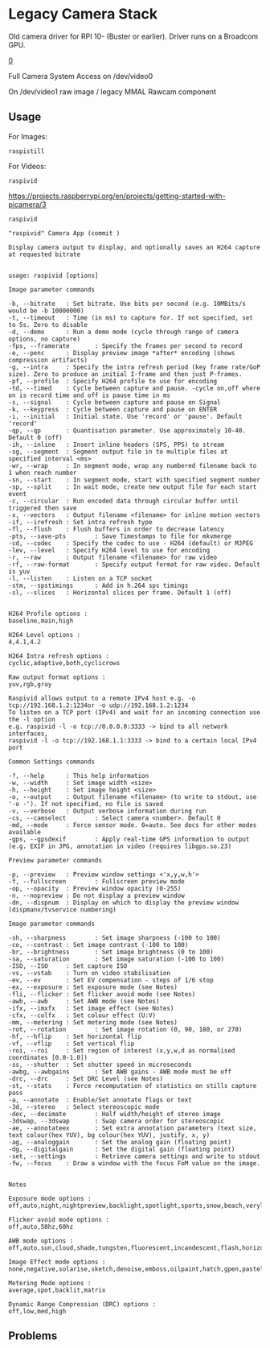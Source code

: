 # Legacy Camera Stack
Old camera driver for RPI 10- (Buster or earlier). Driver runs on a Broadcom GPU.

[0](https://www.raspberrypi.com/documentation/accessories/camera.html)


Full Camera System Access on /dev/video0

On /dev/video1 raw image / legacy MMAL Rawcam component

## Usage

For Images:

    raspistill

For Videos:

    raspivid

https://projects.raspberrypi.org/en/projects/getting-started-with-picamera/3


    raspivid

    "raspivid" Camera App (commit )

    Display camera output to display, and optionally saves an H264 capture at requested bitrate


    usage: raspivid [options]

    Image parameter commands

    -b, --bitrate   : Set bitrate. Use bits per second (e.g. 10MBits/s would be -b 10000000)
    -t, --timeout   : Time (in ms) to capture for. If not specified, set to 5s. Zero to disable
    -d, --demo      : Run a demo mode (cycle through range of camera options, no capture)
    -fps, --framerate       : Specify the frames per second to record
    -e, --penc      : Display preview image *after* encoding (shows compression artifacts)
    -g, --intra     : Specify the intra refresh period (key frame rate/GoP size). Zero to produce an initial I-frame and then just P-frames.
    -pf, --profile  : Specify H264 profile to use for encoding
    -td, --timed    : Cycle between capture and pause. -cycle on,off where on is record time and off is pause time in ms
    -s, --signal    : Cycle between capture and pause on Signal
    -k, --keypress  : Cycle between capture and pause on ENTER
    -i, --initial   : Initial state. Use 'record' or 'pause'. Default 'record'
    -qp, --qp       : Quantisation parameter. Use approximately 10-40. Default 0 (off)
    -ih, --inline   : Insert inline headers (SPS, PPS) to stream
    -sg, --segment  : Segment output file in to multiple files at specified interval <ms>
    -wr, --wrap     : In segment mode, wrap any numbered filename back to 1 when reach number
    -sn, --start    : In segment mode, start with specified segment number
    -sp, --split    : In wait mode, create new output file for each start event
    -c, --circular  : Run encoded data through circular buffer until triggered then save
    -x, --vectors   : Output filename <filename> for inline motion vectors
    -if, --irefresh : Set intra refresh type
    -fl, --flush    : Flush buffers in order to decrease latency
    -pts, --save-pts        : Save Timestamps to file for mkvmerge
    -cd, --codec    : Specify the codec to use - H264 (default) or MJPEG
    -lev, --level   : Specify H264 level to use for encoding
    -r, --raw       : Output filename <filename> for raw video
    -rf, --raw-format       : Specify output format for raw video. Default is yuv
    -l, --listen    : Listen on a TCP socket
    -stm, --spstimings      : Add in h.264 sps timings
    -sl, --slices   : Horizontal slices per frame. Default 1 (off)


    H264 Profile options :
    baseline,main,high

    H264 Level options :
    4,4.1,4.2

    H264 Intra refresh options :
    cyclic,adaptive,both,cyclicrows

    Raw output format options :
    yuv,rgb,gray

    Raspivid allows output to a remote IPv4 host e.g. -o tcp://192.168.1.2:1234or -o udp://192.168.1.2:1234
    To listen on a TCP port (IPv4) and wait for an incoming connection use the -l option
    e.g. raspivid -l -o tcp://0.0.0.0:3333 -> bind to all network interfaces,
    raspivid -l -o tcp://192.168.1.1:3333 -> bind to a certain local IPv4 port

    Common Settings commands

    -?, --help      : This help information
    -w, --width     : Set image width <size>
    -h, --height    : Set image height <size>
    -o, --output    : Output filename <filename> (to write to stdout, use '-o -'). If not specified, no file is saved
    -v, --verbose   : Output verbose information during run
    -cs, --camselect        : Select camera <number>. Default 0
    -md, --mode     : Force sensor mode. 0=auto. See docs for other modes available
    -gps, --gpsdexif        : Apply real-time GPS information to output (e.g. EXIF in JPG, annotation in video (requires libgps.so.23)

    Preview parameter commands

    -p, --preview   : Preview window settings <'x,y,w,h'>
    -f, --fullscreen        : Fullscreen preview mode
    -op, --opacity  : Preview window opacity (0-255)
    -n, --nopreview : Do not display a preview window
    -dn, --dispnum  : Display on which to display the preview window (dispmanx/tvservice numbering)

    Image parameter commands

    -sh, --sharpness        : Set image sharpness (-100 to 100)
    -co, --contrast : Set image contrast (-100 to 100)
    -br, --brightness       : Set image brightness (0 to 100)
    -sa, --saturation       : Set image saturation (-100 to 100)
    -ISO, --ISO     : Set capture ISO
    -vs, --vstab    : Turn on video stabilisation
    -ev, --ev       : Set EV compensation - steps of 1/6 stop
    -ex, --exposure : Set exposure mode (see Notes)
    -fli, --flicker : Set flicker avoid mode (see Notes)
    -awb, --awb     : Set AWB mode (see Notes)
    -ifx, --imxfx   : Set image effect (see Notes)
    -cfx, --colfx   : Set colour effect (U:V)
    -mm, --metering : Set metering mode (see Notes)
    -rot, --rotation        : Set image rotation (0, 90, 180, or 270)
    -hf, --hflip    : Set horizontal flip
    -vf, --vflip    : Set vertical flip
    -roi, --roi     : Set region of interest (x,y,w,d as normalised coordinates [0.0-1.0])
    -ss, --shutter  : Set shutter speed in microseconds
    -awbg, --awbgains       : Set AWB gains - AWB mode must be off
    -drc, --drc     : Set DRC Level (see Notes)
    -st, --stats    : Force recomputation of statistics on stills capture pass
    -a, --annotate  : Enable/Set annotate flags or text
    -3d, --stereo   : Select stereoscopic mode
    -dec, --decimate        : Half width/height of stereo image
    -3dswap, --3dswap       : Swap camera order for stereoscopic
    -ae, --annotateex       : Set extra annotation parameters (text size, text colour(hex YUV), bg colour(hex YUV), justify, x, y)
    -ag, --analoggain       : Set the analog gain (floating point)
    -dg, --digitalgain      : Set the digital gain (floating point)
    -set, --settings        : Retrieve camera settings and write to stdout
    -fw, --focus    : Draw a window with the focus FoM value on the image.


    Notes

    Exposure mode options :
    off,auto,night,nightpreview,backlight,spotlight,sports,snow,beach,verylong,fixedfps,antishake,fireworks

    Flicker avoid mode options :
    off,auto,50hz,60hz

    AWB mode options :
    off,auto,sun,cloud,shade,tungsten,fluorescent,incandescent,flash,horizon,greyworld

    Image Effect mode options :
    none,negative,solarise,sketch,denoise,emboss,oilpaint,hatch,gpen,pastel,watercolour,film,blur,saturation,colourswap,washedout,posterise,colourpoint,colourbalance,cartoon

    Metering Mode options :
    average,spot,backlit,matrix

    Dynamic Range Compression (DRC) options :
    off,low,med,high




## Problems

